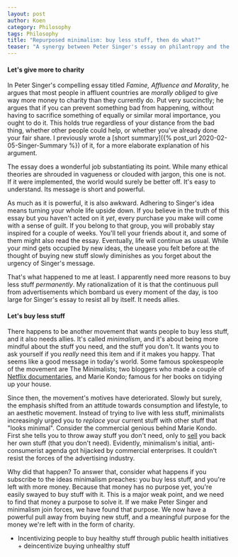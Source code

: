 ```yaml
---
layout: post
author: Koen
category: Philosophy
tags: Philosophy
title: "Repurposed minimalism: buy less stuff, then do what?"
teaser: "A synergy between Peter Singer's essay on philantropy and the minimalist movement."
---
```


#### Let's give more to charity
In Peter Singer's compelling essay titled <i>Famine, Affluence and Morality</i>, he argues that most people in affluent countries are <i>morally obliged</i> to give way more money to charity than they currently do. Put very succinctly; he argues that if you can prevent something bad from happening, without having to sacrifice something of equally or similar moral importance, you ought to do it. This holds true regardless of your distance from the bad thing, whether other people could help, or whether you've already done your fair share. I previously wrote a [short summary]({% post_url 2020-02-05-Singer-Summary %}) of it, for a more elaborate explanation of his argument.   

The essay does a wonderful job substantiating its point. While many ethical theories are shrouded in vagueness or clouded with jargon, this one is not. If it were implemented, the world would surely be better off. It's easy to understand. Its message is short and powerful. 

As much as it is powerful, it is also awkward. Adhering to Singer's idea means turning your whole life upside down. If you believe in the truth of this essay but you haven't acted on it <i>yet</i>, every purchase you make will come with a sense of guilt. If you belong to that group, you will probably stay inspired for a couple of weeks. You'll tell your friends about it, and some of them might also read the essay. Eventually, life will continue as usual. While your mind gets occupied by new ideas, the unease you felt before at the thought of buying new stuff slowly diminishes as you forget about the urgency of Singer's message. 

That's what happened to me at least. I apparently need more reasons to buy less stuff <i>permanently</i>. My rationalization of it is that the continuous pull from advertisements which bombard us every moment of the day, is too large for Singer's essay to resist all by itself. It needs allies. 

#### Let's buy less stuff
There happens to be another movement that wants people to buy less stuff, and it also needs allies. It's called <i>minimalism</i>, and it's about being more mindful about the stuff you need, and the stuff you don't. It wants you to ask yourself if you <i>really</i> need this item and if it makes you happy. That seems like a good message in today's world. Some famous spokespeople of the movement are The Minimalists; two bloggers who made a couple of <a target="_blank" href="https://www.imdb.com/title/tt3810760/">Netflix documentaries</a>, and Marie Kondo; famous for her books on tidying up your house.

Since then, the movement's motives have deteriorated. Slowly but surely, the emphasis shifted from an attitude towards consumption and lifestyle, to an aesthetic movement. Instead of trying to live with less stuff, minimalists increasingly urged you to <i>replace</i> your current stuff with other stuff that "looks minimal". Consider the commercial genious behind Marie Kondo. First she tells you to throw away stuff you don't need, only to <a target="_blank" href="https://konmari.com/">sell</a> you back her own stuff (that you don't need). Evidently, minimalism's initial, anti-consumerist agenda got hijacked by commercial enterprises. It couldn't resist the forces of the advertising industry.  

Why did that happen? To answer that, consider what happens if you subscribe to the ideas minimalism preaches: you buy less stuff, and you're left with more money. Because that money has no purpose yet, you're easily swayed to buy stuff with it. This is a major weak point, and we need to find that money a purpose to solve it. If we make Peter Singer and minimalism join forces, we have found that purpose. We now have a powerful pull away from buying new stuff, and a meaningful purpose for the money we're left with in the form of charity. 

- Incentivizing people to buy healthy stuff through public health initiatives + deincentivize buying unhealthy stuff